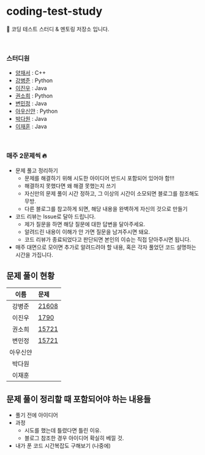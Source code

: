 # coding-test-study
🤖 코딩 테스트 스터디 &amp; 멘토링 저장소 입니다. 

<br/>

### 스터디원
- [양재서](https://github.com/psychology50) : C++
- [강병준](https://github.com/BangDori) : Python
- [이진우](https://github.com/jinlee1703) : Java
- [권소희](https://github.com/soooheeee) : Python
- [변민정](https://github.com/byeon22) : Java
- [아우신얀](https://github.com/yanni13) : Python
- [박다원](https://github.com/daxx0ne) : Java
- [이재훈](https://github.com/dekoms) : Java

<br/>

### 매주 2문제씩 🔥
- 문제 풀고 정리하기
  + 문제를 해결하기 위해 시도한 아이디어 반드시 포함되어 있어야 함!!!
  + 해결하지 못했다면 왜 해결 못했는지 쓰기
  + 자신만의 문제 풀이 시간 정하고, 그 이상의 시간이 소모되면 블로그를 참조해도 무방.
  + 다른 블로그를 참고하게 되면, 해당 내용을 완벽하게 자신의 것으로 만들기
- 코드 리뷰는 Issue로 달아 드립니다.
  + 제가 질문을 하면 해당 질문에 대한 답변을 달아주세요.
  + 알려드린 내용이 이해가 안 가면 질문을 남겨주시면 돼요.
  + 코드 리뷰가 종료되었다고 판단되면 본인의 이슈는 직접 닫아주시면 됩니다.
- 매주 대면으로 모이면 추가로 알려드려야 할 내용, 혹은 각자 풀었던 코드 설명하는 시간을 가집니다.

## 문제 풀이 현황
|이름|문제|
|:---:|:---|
|강병준|[21608](https://www.acmicpc.net/problem/21608) |
|이진우|[1790](https://www.acmicpc.net/problem/1790) |
|권소희|[15721](https://www.acmicpc.net/problem/15721) |
|변민정|[15721](https://www.acmicpc.net/problem/15721) |
|아우신얀||
|박다원||
|이재훈||

## 문제 풀이 정리할 때 포함되어야 하는 내용들
- 풀기 전에 아이디어
- 과정
  + 시도를 했는데 틀렸다면 틀린 이유.
  + 블로그 참조한 경우 아이디어 확실히 베낄 것.
- 내가 푼 코드 시간복잡도 구해보기 (나중에)
